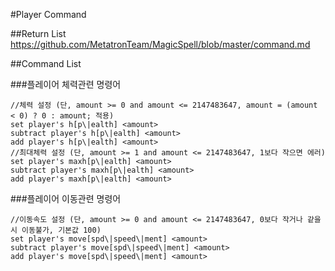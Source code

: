 #Player Command

##Return List
https://github.com/MetatronTeam/MagicSpell/blob/master/command.md

##Command List

###플레이어 체력관련 명령어
```
//체력 설정 (단, amount >= 0 and amount <= 2147483647, amount = (amount < 0) ? 0 : amount; 적용)
set player's h[p\|ealth] <amount>
subtract player's h[p\|ealth] <amount>
add player's h[p\|ealth] <amount>
//최대체력 설정 (단, amount >= 1 and amount <= 2147483647, 1보다 작으면 에러)
set player's maxh[p\|ealth] <amount>
subtract player's maxh[p\|ealth] <amount>
add player's maxh[p\|ealth] <amount>
```
###플레이어 이동관련 명령어
```
//이동속도 설정 (단, amount >= 0 and amount <= 2147483647, 0보다 작거나 같을시 이동불가, 기본값 100)
set player's move[spd\|speed\|ment] <amount>
subtract player's move[spd\|speed\|ment] <amount>
add player's move[spd\|speed\|ment] <amount>
```
